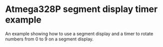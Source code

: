# Atmega328P segment display timer example

An example showing how to use a segment display and a timer to rotate numbers from 0 to 9 on a segment display.
